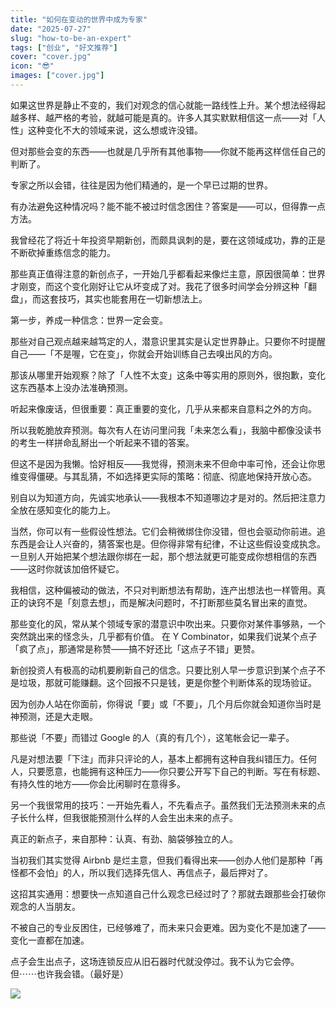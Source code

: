 ```yaml
---
title: "如何在变动的世界中成为专家"
date: "2025-07-27"
slug: "how-to-be-an-expert"
tags: ["创业", "好文推荐"]
cover: "cover.jpg"
icon: "😎"
images: ["cover.jpg"]
---
```

如果这世界是静止不变的，我们对观念的信心就能一路线性上升。某个想法经得起越多样、越严格的考验，就越可能是真的。许多人其实默默相信这一点——对「人性」这种变化不大的领域来说，这么想或许没错。



但对那些会变的东西——也就是几乎所有其他事物——你就不能再这样信任自己的判断了。



专家之所以会错，往往是因为他们精通的，是一个早已过期的世界。



有办法避免这种情况吗？能不能不被过时信念困住？答案是——可以，但得靠一点方法。



我曾经花了将近十年投资早期新创，而颇具讽刺的是，要在这领域成功，靠的正是不断砍掉重练信念的能力。



那些真正值得注意的新创点子，一开始几乎都看起来像烂主意，原因很简单：世界才刚变，而这个变化刚好让它从坏变成了对。我花了很多时间学会分辨这种「翻盘」，而这套技巧，其实也能套用在一切新想法上。



第一步，养成一种信念：世界一定会变。



那些对自己观点越来越笃定的人，潜意识里其实是认定世界静止。只要你不时提醒自己——「不是喔，它在变」，你就会开始训练自己去嗅出风的方向。



那该从哪里开始观察？除了「人性不太变」这条中等实用的原则外，很抱歉，变化这东西基本上没办法准确预测。



听起来像废话，但很重要：真正重要的变化，几乎从来都来自意料之外的方向。



所以我乾脆放弃预测。每次有人在访问里问我「未来怎么看」，我脑中都像没读书的考生一样拼命乱掰出一个听起来不错的答案。



但这不是因为我懒。恰好相反——我觉得，预测未来不但命中率可怜，还会让你思维变得僵硬。与其乱猜，不如选择更实际的策略：彻底、彻底地保持开放心态。



别自以为知道方向，先诚实地承认——我根本不知道哪边才是对的。然后把注意力全放在感知变化的能力上。



当然，你可以有一些假设性想法。它们会稍微绑住你没错，但也会驱动你前进。追东西是会让人兴奋的，猜答案也是。但你得非常有纪律，不让这些假设变成执念。
一旦别人开始把某个想法跟你绑在一起，那个想法就更可能变成你想相信的东西——这时你就该加倍怀疑它。



我相信，这种偏被动的做法，不只对判断想法有帮助，连产出想法也一样管用。真正的诀窍不是「刻意去想」，而是解决问题时，不打断那些莫名冒出来的直觉。



那些变化的风，常从某个领域专家的潜意识中吹出来。只要你对某件事够熟，一个突然跳出来的怪念头，几乎都有价值。
在 Y Combinator，如果我们说某个点子「疯了点」，那通常是称赞——搞不好还比「这点子不错」更赞。



新创投资人有极高的动机要刷新自己的信念。只要比别人早一步意识到某个点子不是垃圾，那就可能赚翻。这个回报不只是钱，更是你整个判断体系的现场验证。



因为创办人站在你面前，你得说「要」或「不要」，几个月后你就会知道你当时是神预测，还是大走眼。



那些说「不要」而错过 Google 的人（真的有几个），这笔帐会记一辈子。



凡是对想法要「下注」而非只评论的人，基本上都拥有这种自我纠错压力。任何人，只要愿意，也能拥有这种压力——你只要公开写下自己的判断。写在有标题、有持久性的地方——你会比闲聊时在意得多。



另一个我很常用的技巧：一开始先看人，不先看点子。虽然我们无法预测未来的点子长什么样，但我很能预测什么样的人会生出未来的点子。



真正的新点子，来自那种：认真、有劲、脑袋够独立的人。



当初我们其实觉得 Airbnb 是烂主意，但我们看得出来——创办人他们是那种「再怪都不会怕」的人，所以我们选择先信人、再信点子，最后押对了。



这招其实通用：想要快一点知道自己什么观念已经过时了？那就去跟那些会打破你观念的人当朋友。



不被自己的专业反困住，已经够难了，而未来只会更难。因为变化不是加速了——变化一直都在加速。



点子会生出点子，这场连锁反应从旧石器时代就没停过。我不认为它会停。
但⋯⋯也许我会错。（最好是）




![](https://prod-files-secure.s3.us-west-2.amazonaws.com/112d0858-5090-4d34-a606-b75eb8d65fd2/46476355-9cf3-4e99-9b7a-3531bc426380/1000202064.png?X-Amz-Algorithm=AWS4-HMAC-SHA256&X-Amz-Content-Sha256=UNSIGNED-PAYLOAD&X-Amz-Credential=ASIAZI2LB466775Y3MDR%2F20251003%2Fus-west-2%2Fs3%2Faws4_request&X-Amz-Date=20251003T223022Z&X-Amz-Expires=3600&X-Amz-Security-Token=IQoJb3JpZ2luX2VjELb%2F%2F%2F%2F%2F%2F%2F%2F%2F%2FwEaCXVzLXdlc3QtMiJIMEYCIQDmJKlMHddBRzJt3pPdEEkgAxzBSSNfBVRpHb8Ktm5wRgIhAP7HZJyZ0Txr3kzHhQs7WreTDgm%2Bwd5b%2BENv6HUOBGhgKv8DCE8QABoMNjM3NDIzMTgzODA1IgyHVvMbWxc6GNP1Qmkq3AM7Tu9sYQz9O5dGiugkIbXnteZfBcVItdX855RHU5DsrGuoaFrKL1lABdcz6Ifw4O%2BRgCikW2cdLXBPDR%2Bd2gPOum9lPYMFuYTT4U35LlwRd%2FE3E5Gd0QAlrCXSv%2F8e8Pg%2FbBmv8hYyXW8mHm6etR8D6Ku0M7ZfibOcpN8HaU03jwxXKLFLm5XDTVKGjbhui6SqQm%2BOuEKpWUidkcLwbmYy%2BCW69aqlmg%2BlEdxAnVMisOhz51S05SrQUyv5qxuwiciEsdqAmT3vG6wMNeJWINXR6ZV9CydB6tDmwOYxCVh6PMiGo9xxFUEvyp83zlGsywzHCV9iiV%2Be9IIq%2FOe8shKg91rYkFf%2FsexE3HX4GumJ73i5DGTblKCjqZs7b1VeX9z%2Biu6C7JHM0U2UceHvbqJL%2BycnjaUqDyctWsTCh9oYNQfILUaGlfvjLyyDaP6k6EGFI1CARA0SnraDgGJ%2F%2BO0dvS9qYT9eZleorU3XH0bYub6VIbyhDTLkGhBZwEq%2BjKKLABUmVt6Z99GqfdSDR1vupIIgh0k2VE9JctcXemxJvMjf9KdEwrxfhysTgntm9cndwvTHMiW8Om7UQHYQs5z5%2BFbxu0YIiXqimBrcvhTGpmZeWjZq3j%2BlokyGuzCkjYHHBjqkAdN%2FLNmjJsgQCIWLY6HDHgtkCOf13CzFHAo2JdcGbo6s1FGvu%2BWL%2FS0NlQ1f1QJ65hOs3zICrDZILVjtsT8WyIBQgJPlSD7%2F5QcjwjMhvEd7arE6oJZRbU5FHO6O8S4vEzqZkYa0i%2Bfmcfm%2FprTnm1xPIufbbv92b6XpLsa94cfLbElFx7M7EAq1AoiSi06FFVH%2BOO9nlvmk6SqW2AydvoauihfT&X-Amz-Signature=2b430749329f949f1bd0fe6e27151f59744043ef0011c6b9ee2b3617f100aceb&X-Amz-SignedHeaders=host&x-amz-checksum-mode=ENABLED&x-id=GetObject)

